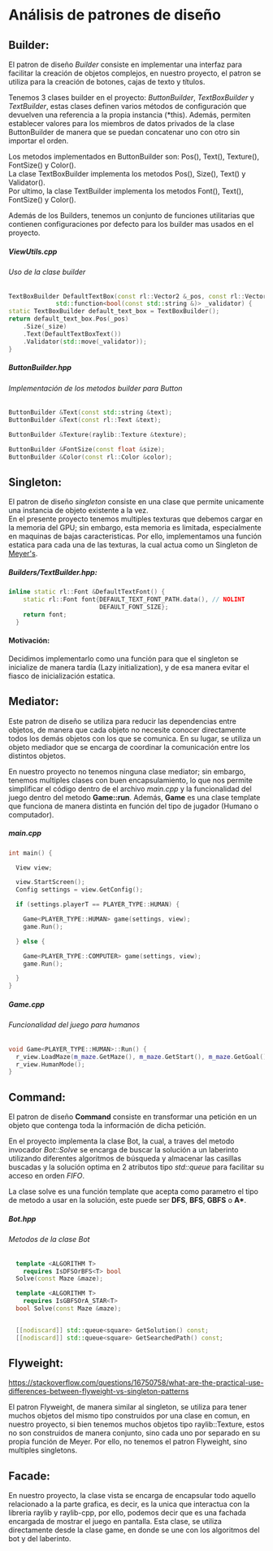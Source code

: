 # Análisis de patrones de diseño

## Builder:

  El patron de diseño *Builder* consiste en implementar una interfaz para facilitar la creación de objetos complejos, en nuestro proyecto, el patron se utiliza para la creación de botones, cajas de texto y títulos.

  Tenemos 3 clases builder en el proyecto: *ButtonBuilder*, *TextBoxBuilder* y *TextBuilder*, estas clases
  definen varios métodos de configuración que devuelven una referencia 
  a la propia instancia (*this). Además, permiten establecer valores para los miembros de datos privados 
  de la clase ButtonBuilder de manera que se puedan concatenar uno con otro sin importar el orden.

  Los metodos implementados en ButtonBuilder son: Pos(), Text(), Texture(), FontSize() y Color().  
  La clase TextBoxBuilder implementa los metodos Pos(), Size(), Text() y Validator().  
  Por ultimo, la clase TextBuilder implementa los metodos Font(), Text(), FontSize() y Color().  

  Además de los Builders, tenemos un conjunto de funciones utilitarias que contienen configuraciones por defecto para los builder mas usados en el proyecto.

  ##### ViewUtils.cpp

  ###### Uso de la clase builder
  ``` cpp
  TextBoxBuilder DefaultTextBox(const rl::Vector2 &_pos, const rl::Vector2 &_size,
               std::function<bool(const std::string &)> _validator) {
  static TextBoxBuilder default_text_box = TextBoxBuilder();
  return default_text_box.Pos(_pos)
      .Size(_size)
      .Text(DefaultTextBoxText())
      .Validator(std::move(_validator));
  }
  ```

  ##### ButtonBuilder.hpp

  ###### Implementación de los metodos builder para Button
  ``` cpp
  ButtonBuilder &Text(const std::string &text);
  ButtonBuilder &Text(const rl::Text &text);

  ButtonBuilder &Texture(raylib::Texture &texture);

  ButtonBuilder &FontSize(const float &size);
  ButtonBuilder &Color(const rl::Color &color);
  ```



  
## Singleton:

  El patron de diseño *singleton* consiste en una clase que permite unicamente una instancia de objeto existente a la vez.  
  En el presente proyecto tenemos multiples texturas que debemos cargar en la memoria del GPU; 
  sin embargo, esta memoria es limitada, especialmente en maquinas de bajas caracteristicas.
  Por ello, implementamos una función estatica para cada una de las texturas, la cual actua como un 
  Singleton de [Meyer's](https://laristra.github.io/flecsi/src/developer-guide/patterns/meyers_singleton.html 
  "Meyer's singleton example").

  ##### Builders/TextBuilder.hpp:

  ```cpp
  inline static rl::Font &DefaultTextFont() {
      static rl::Font font{DEFAULT_TEXT_FONT_PATH.data(), // NOLINT
                           DEFAULT_FONT_SIZE};
      return font;
    }
  ```

  #### Motivación:

  Decidimos implementarlo como una función para que el singleton se inicialize de manera tardía 
  (Lazy initialization), y de esa manera evitar el fiasco de inicialización estatica.

## Mediator:

  Este patron de diseño se utiliza para reducir las dependencias entre objetos, de manera que cada objeto 
  no necesite conocer directamente todos los demás objetos con los que se comunica. En su lugar, se 
  utiliza un objeto mediador que se encarga de coordinar la comunicación entre los distintos objetos.

  En nuestro proyecto no tenemos ninguna clase mediator; sin embargo, tenemos multiples clases con buen encapsulamiento, lo que nos permite simplificar el código dentro de el archivo *main.cpp* y la funcionalidad del juego dentro del metodo **Game::run**. Además, **Game** es una clase template que funciona de manera distinta en función del tipo de jugador (Humano o computador).

##### main.cpp
```cpp
int main() {

  View view;

  view.StartScreen();
  Config settings = view.GetConfig();

  if (settings.playerT == PLAYER_TYPE::HUMAN) {

    Game<PLAYER_TYPE::HUMAN> game(settings, view);
    game.Run();

  } else {

    Game<PLAYER_TYPE::COMPUTER> game(settings, view);
    game.Run();

  }
}

```
##### Game.cpp
###### Funcionalidad del juego para humanos
```cpp
void Game<PLAYER_TYPE::HUMAN>::Run() {
  r_view.LoadMaze(m_maze.GetMaze(), m_maze.GetStart(), m_maze.GetGoal());
  r_view.HumanMode();
}

```
  
## Command:

  El patron de diseño **Command** consiste en transformar una petición en un objeto que contenga toda la información de dicha petición.


  En el proyecto implementa la clase Bot, la cual, a traves del metodo invocador *Bot::Solve* se encarga de buscar la solución a un laberinto utilizando diferentes 
  algoritmos de búsqueda y almacenar las casillas buscadas y la solución optima en 2 atributos tipo *std::queue* para facilitar su acceso en orden *FIFO*.

  La clase solve es una función template que acepta como parametro el tipo de metodo a usar en la solución, este puede ser **DFS**, **BFS**, **GBFS** o **A\***.

##### Bot.hpp 
###### Metodos de la clase Bot
``` cpp
  template <ALGORITHM T>
    requires IsDFSOrBFS<T> bool
  Solve(const Maze &maze);

  template <ALGORITHM T>
    requires IsGBFSOrA_STAR<T> 
  bool Solve(const Maze &maze);


  [[nodiscard]] std::queue<square> GetSolution() const;
  [[nodiscard]] std::queue<square> GetSearchedPath() const;

```


## Flyweight:

  https://stackoverflow.com/questions/16750758/what-are-the-practical-use-differences-between-flyweight-vs-singleton-patterns

  El patron Flyweight, de manera similar al singleton, se utiliza para tener muchos objetos del mismo tipo construidos por una clase en comun, en nuestro proyecto, si bien tenemos muchos objetos tipo raylib::Texture, estos no son construidos de manera conjunto, sino cada uno por separado en su propia función de Meyer. Por ello, no tenemos el patron Flyweight, sino multiples singletons.




## Facade:

  En nuestro proyecto, la clase vista se encarga de encapsular todo aquello relacionado a la parte grafica, es decir, es la unica que interactua con la libreria raylib y raylib-cpp, por ello, podemos decir que es una fachada encargada de mostrar el juego en pantalla. Esta clase, se utiliza directamente desde la clase game, en donde se une con los algoritmos del bot y del laberinto.


